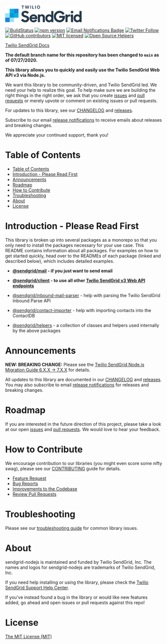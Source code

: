 ![Twilio SendGrid Logo](https://github.com/sendgrid/sendgrid-python/raw/HEAD/twilio_sendgrid_logo.png)

[![BuildStatus](https://travis-ci.org/sendgrid/sendgrid-nodejs.svg?branch=main)](https://travis-ci.org/sendgrid/sendgrid-nodejs)
[![npm version](https://badge.fury.io/js/%40sendgrid%2Fclient.svg)](https://www.npmjs.com/org/sendgrid)
[![Email Notifications Badge](https://dx.sendgrid.com/badge/nodejs)](https://dx.sendgrid.com/newsletter/nodejs)
[![Twitter Follow](https://img.shields.io/twitter/follow/sendgrid.svg?style=social&label=Follow)](https://twitter.com/sendgrid)
[![GitHub contributors](https://img.shields.io/github/contributors/sendgrid/sendgrid-nodejs.svg)](https://github.com/sendgrid/sendgrid-nodejs/graphs/contributors)
[![MIT licensed](https://img.shields.io/badge/license-MIT-blue.svg)](https://github.com/sendgrid/sendgrid-nodejs/blob/HEAD/LICENSE.md)
[![Open Source Helpers](https://www.codetriage.com/sendgrid/sendgrid-nodejs/badges/users.svg)](https://www.codetriage.com/sendgrid/sendgrid-nodejs)

[Twilio SendGrid Docs](https://sendgrid.com/docs/index.html)

**The default branch name for this repository has been changed to `main` as of 07/27/2020.**

**This library allows you to quickly and easily use the Twilio SendGrid Web API v3 via Node.js.**

We want this library to be community-driven, and Twilio SendGrid led. We need your help to realize this goal. To help make sure we are building the right things in the right order, we ask that you create [issues](https://github.com/sendgrid/sendgrid-nodejs/issues) and [pull requests](https://github.com/sendgrid/sendgrid-nodejs/blob/HEAD/CONTRIBUTING.md) or merely upvote or comment on existing issues or pull requests.

For updates to this library, see our [CHANGELOG](https://github.com/sendgrid/sendgrid-nodejs/blob/HEAD/CHANGELOG.md) and [releases](https://github.com/sendgrid/sendgrid-nodejs/releases).

Subscribe to our email [release notifications](https://dx.sendgrid.com/newsletter/nodejs) to receive emails about releases and breaking changes.

We appreciate your continued support, thank you!

# Table of Contents

- [Table of Contents](#table-of-contents)
- [Introduction - Please Read First](#introduction---please-read-first)
- [Announcements](#announcements)
- [Roadmap](#roadmap)
- [How to Contribute](#how-to-contribute)
- [Troubleshooting](#troubleshooting)
- [About](#about)
- [License](#license)

<a name="introduction"></a>
# Introduction - Please Read First

This library is broken up into several packages as a monorepo so that you only need to install the packages necessary for your use case. This README contains information about all packages. For examples on how to get started quickly, head over to the READMEs of each package (linked and described below), which includes detailed examples.

* **[@sendgrid/mail](https://github.com/sendgrid/sendgrid-nodejs/tree/HEAD/packages/mail) - if you just want to send email**
* **[@sendgrid/client](https://github.com/sendgrid/sendgrid-nodejs/tree/HEAD/packages/client) - to use all other [Twilio SendGrid v3 Web API endpoints](https://sendgrid.com/docs/API_Reference/api_v3.html)**


* [@sendgrid/inbound-mail-parser](https://github.com/sendgrid/sendgrid-nodejs/tree/HEAD/packages/inbound-mail-parser) - help with parsing the Twilio SendGrid Inbound Parse API
* [@sendgrid/contact-importer](https://github.com/sendgrid/sendgrid-nodejs/tree/HEAD/packages/contact-importer) - help with importing contacts into the ContactDB
* [@sendgrid/helpers](https://github.com/sendgrid/sendgrid-nodejs/tree/HEAD/packages/helpers) - a collection of classes and helpers used internally by the above packages

<a name="announcements"></a>
# Announcements
**NEW:** **BREAKING CHANGE:** Please see the [Twilio SendGrid Node.js Migration Guide 6.X.X -> 7.X.X](https://github.com/sendgrid/sendgrid-nodejs/blob/HEAD/docs/migration-guides/migrating-from-version-6-to-7.md) for details.

All updates to this library are documented in our [CHANGELOG](https://github.com/sendgrid/sendgrid-nodejs/blob/HEAD/CHANGELOG.md) and [releases](https://github.com/sendgrid/sendgrid-nodejs/releases). You may also subscribe to email [release notifications](https://dx.sendgrid.com/newsletter/nodejs) for releases and breaking changes.

<a name="roadmap"></a>
# Roadmap

If you are interested in the future direction of this project, please take a look at our open [issues](https://github.com/sendgrid/sendgrid-nodejs/issues) and [pull requests](https://github.com/sendgrid/sendgrid-nodejs/pulls). We would love to hear your feedback.

<a name="contribute"></a>
# How to Contribute

We encourage contribution to our libraries (you might even score some nifty swag), please see our [CONTRIBUTING](https://github.com/sendgrid/sendgrid-nodejs/blob/HEAD/CONTRIBUTING.md) guide for details.

* [Feature Request](https://github.com/sendgrid/sendgrid-nodejs/tree/HEAD/CONTRIBUTING.md#feature_request)
* [Bug Reports](https://github.com/sendgrid/sendgrid-nodejs/tree/HEAD/CONTRIBUTING.md#submit_a_bug_report)
* [Improvements to the Codebase](https://github.com/sendgrid/sendgrid-nodejs/tree/HEAD/CONTRIBUTING.md#improvements_to_the_codebase)
* [Review Pull Requests](https://github.com/sendgrid/sendgrid-nodejs/blob/HEAD/CONTRIBUTING.md#code-reviews)

<a name="troubleshooting"></a>
# Troubleshooting

Please see our [troubleshooting guide](https://github.com/sendgrid/sendgrid-nodejs/blob/HEAD/TROUBLESHOOTING.md) for common library issues.

<a name="about"></a>
# About

sendgrid-nodejs is maintained and funded by Twilio SendGrid, Inc. The names and logos for sendgrid-nodejs are trademarks of Twilio SendGrid, Inc.

If you need help installing or using the library, please check the [Twilio SendGrid Support Help Center](https://support.sendgrid.com).

If you've instead found a bug in the library or would like new features added, go ahead and open issues or pull requests against this repo!

<a name="license"></a>
# License
[The MIT License (MIT)](https://github.com/sendgrid/sendgrid-nodejs/blob/HEAD/LICENSE.md)
